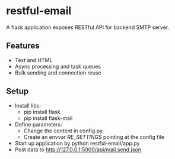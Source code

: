 # restful-email
A flask application exposes RESTful API for backend SMTP server.

## Features
* Text and HTML
* Async processing and task queues
* Bulk sending and connection reuse

## Setup
* Install libs:
  * pip install flask
  * pip install flask-mail
* Define parameters:
  * Change the content in config.py
  * Create an envvar *RE_SETTINGS* pointing at the config file
* Start up application by python restful-email/app.py
* Post data to http://127.0.0.1:5000/api/mail.send.json
